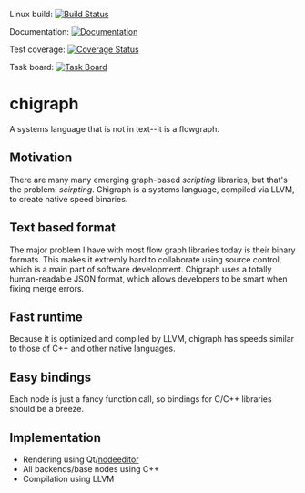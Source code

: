 Linux build: [![Build Status](https://travis-ci.org/russelltg/chigraph.svg?branch=master)](https://travis-ci.org/russelltg/chigraph) 

Documentation: [![Documentation](https://img.shields.io/badge/documentation-online-brightgreen.svg?style=flat)](https://GuapoTaco.github.io/chigraph) 

Test coverage: [![Coverage Status](https://coveralls.io/repos/github/russelltg/chigraph/badge.svg?branch=master)](https://coveralls.io/github/russelltg/chigraph?branch=master)

Task board: [![Task Board](https://img.shields.io/badge/task%20board-online-brightgreen.svg?style=flat)](https://huboard.com/russelltg/chigraph) 

# chigraph
A systems language that is not in text--it is a flowgraph.

## Motivation
There are many many emerging graph-based *scripting* libraries, but that's the problem: *scirpting*. Chigraph is a systems language, compiled via LLVM, to create native speed binaries.

## Text based format
The major problem I have with most flow graph libraries today is their binary formats. This makes it extremly hard to collaborate using source control, which is a main part of software development. Chigraph uses a totally human-readable JSON format, which allows developers to be smart when fixing merge errors.

## Fast runtime
Because it is optimized and compiled by LLVM, chigraph has speeds similar to those of C++ and other native languages.

## Easy bindings
Each node is just a fancy function call, so bindings for C/C++ libraries should be a breeze.

## Implementation
* Rendering using Qt/[nodeeditor](https://github.com/paceholder/nodeeditor)
* All backends/base nodes using C++
* Compilation using LLVM
